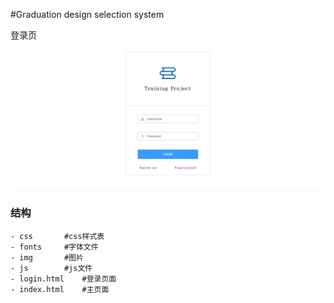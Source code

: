 #Graduation design selection system

登录页
![view-login](img/view-login.png)

### 结构

```
- css       #css样式表
- fonts		#字体文件
- img		#图片
- js		#js文件
- login.html    #登录页面
- index.html    #主页面
```
